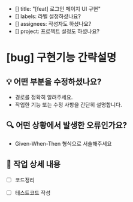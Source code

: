 
<!-- 여기는 예시입니다. 아래 주석까지는 지위주세요 -->
- [] title: "[feat] 로그인 페이지 UI 구현"
- [] labels: 라벨 설정하셨나요?
- [] assignees: 작성자도 하셨나요?
- [] project: 프로젝트 설정도 하셨나요?
<!-- 지웠나요? 확실해요? -->

# [bug] 구현기능 간략설명

## 💡 어떤 부분을 수정하셨나요?
- 경로를 정확히 알려주세요.
- 작업한 기능 또는 수정 사항을 간단히 설명합니다.  

## 🔍 어떤 상황에서 발생한 오류인가요?
- Given-When-Then 형식으로 서술해주세요

## 📌 작업 상세 내용
- [ ] 코드정리
- [ ] 테스트코드 작성



